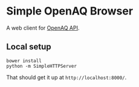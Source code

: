 # Simple OpenAQ Browser

A web client for [OpenAQ API](https://github.com/openaq/openaq-api/).

## Local setup

```
bower install
python -m SimpleHTTPServer
```

That should get it up at `http://localhost:8000/`.
